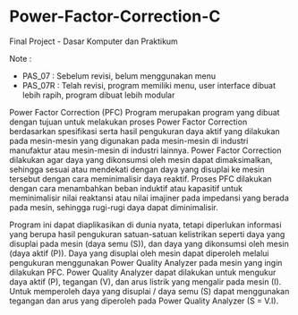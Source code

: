 # Power-Factor-Correction-C
Final Project - Dasar Komputer dan Praktikum 

Note : 
- PAS_07 : Sebelum revisi, belum menggunakan menu 
- PAS_07R : Telah revisi, program memiliki menu, user interface dibuat lebih rapih, program dibuat lebih modular

Power Factor Correction (PFC) Program merupakan program yang dibuat dengan tujuan untuk melakukan proses Power Factor Correction berdasarkan spesifikasi serta hasil pengukuran daya aktif yang dilakukan pada mesin-mesin yang digunakan pada mesin-mesin di industri manufaktur atau mesin-mesin di industri lainnya. Power Factor Correction dilakukan agar daya yang dikonsumsi oleh mesin dapat dimaksimalkan, sehingga sesuai atau mendekati dengan daya yang disuplai ke mesin tersebut dengan cara meminimalisir daya reaktif. Proses PFC dilakukan dengan cara menambahkan beban induktif atau kapasitif untuk meminimalisir nilai reaktansi atau nilai imajiner pada impedansi yang berada pada mesin, sehingga rugi-rugi daya dapat diminimalisir. 

Program ini dapat diaplikasikan di dunia nyata, tetapi diperlukan informasi yang berupa hasil pengukuran satuan-satuan kelistrikan seperti daya yang disuplai pada mesin (daya semu (S)), dan daya yang dikonsumsi oleh mesin (daya aktif (P)). Daya yang disuplai oleh mesin dapat diperoleh melalui pengukuran menggunakan Power Quality Analyzer pada mesin yang ingin dilakukan PFC. Power Quality Analyzer dapat dilakukan untuk mengukur daya aktif (P), tegangan (V), dan arus listrik yang mengalir pada mesin (I). Untuk memperoleh daya yang disuplai / daya semu (S) dapat menggunakan tegangan dan arus yang diperoleh pada Power Quality Analyzer (S = V.I). 
